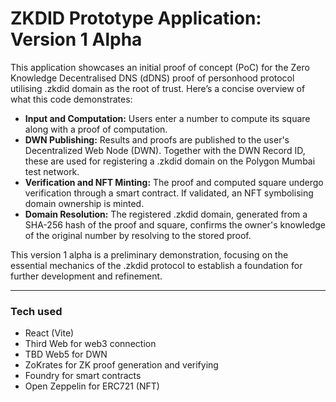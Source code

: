 # ZKDID Prototype Application: Version 1 Alpha

This application showcases an initial proof of concept (PoC) for the Zero Knowledge Decentralised DNS (dDNS) proof of personhood protocol utilising .zkdid domain as the root of trust. Here’s a concise overview of what this code demonstrates:

- **Input and Computation:** Users enter a number to compute its square along with a proof of computation.
- **DWN Publishing:** Results and proofs are published to the user's Decentralized Web Node (DWN). Together with the DWN Record ID, these are used for registering a .zkdid domain on the Polygon Mumbai test network.
- **Verification and NFT Minting:** The proof and computed square undergo verification through a smart contract. If validated, an NFT symbolising domain ownership is minted.
- **Domain Resolution:** The registered .zkdid domain, generated from a SHA-256 hash of the proof and square, confirms the owner's knowledge of the original number by resolving to the stored proof.

This version 1 alpha is a preliminary demonstration, focusing on the essential mechanics of the .zkdid protocol to establish a foundation for further development and refinement.


----

### Tech used
- React (Vite)
- Third Web for web3 connection
- TBD Web5 for DWN
- ZoKrates for ZK proof generation and verifying
- Foundry for smart contracts
- Open Zeppelin for ERC721 (NFT)
